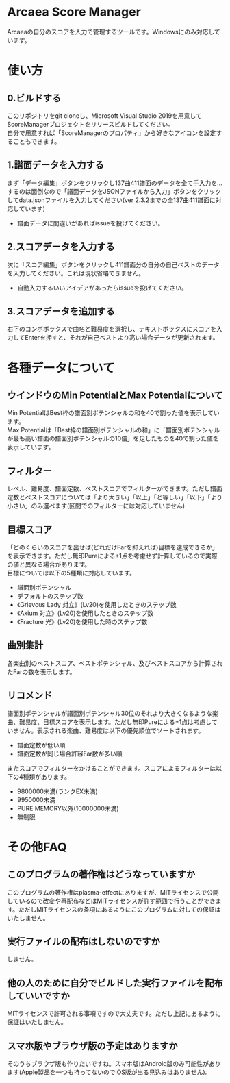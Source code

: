 # Arcaea Score Manager
Arcaeaの自分のスコアを人力で管理するツールです。Windowsにのみ対応しています。
# 使い方
## 0.ビルドする
このリポジトリをgit cloneし、Microsoft Visual Studio 2019を用意してScoreManagerプロジェクトをリリースビルドしてください。  
自分で用意すれば「ScoreManagerのプロパティ」から好きなアイコンを設定することもできます。
## 1.譜面データを入力する
まず「データ編集」ボタンをクリックし137曲411譜面のデータを全て手入力を…するのは面倒なので「譜面データをJSONファイルから入力」ボタンをクリックしてdata.jsonファイルを入力してください(ver 2.3.2までの全137曲411譜面に対応しています)
- 譜面データに間違いがあればissueを投げてください。
## 2.スコアデータを入力する
次に「スコア編集」ボタンをクリックし411譜面分の自分の自己ベストのデータを入力してください。これは現状省略できません。
- 自動入力するいいアイデアがあったらissueを投げてください。

## 3.スコアデータを追加する
右下のコンボボックスで曲名と難易度を選択し、テキストボックスにスコアを入力してEnterを押すと、それが自己ベストより高い場合データが更新されます。
# 各種データについて
## ウインドウのMin PotentialとMax Potentialについて
Min PotentialはBest枠の譜面別ポテンシャルの和を40で割った値を表示しています。  
Max Potentialは「Best枠の譜面別ポテンシャルの和」に「譜面別ポテンシャルが最も高い譜面の譜面別ポテンシャルの10倍」を足したものを40で割った値を表示しています。
## フィルター
レベル、難易度、譜面定数、ベストスコアでフィルターができます。ただし譜面定数とベストスコアについては「より大きい」「以上」「と等しい」「以下」「より小さい」のみ選べます(区間でのフィルターには対応していません)
## 目標スコア
「どのくらいのスコアを出せば(どれだけFarを抑えれば)目標を達成できるか」を表示できます。ただし無印Pureによる+1点を考慮せず計算しているので実際の値と異なる場合があります。  
目標については以下の5種類に対応しています。
- 譜面別ポテンシャル
- デフォルトのステップ数
- 《Grievous Lady 対立》(Lv20)を使用したときのステップ数
- 《Axium 対立》(Lv20)を使用したときのステップ数
- 《Fracture 光》(Lv20)を使用した時のステップ数
## 曲別集計
各楽曲別のベストスコア、ベストポテンシャル、及びベストスコアから計算されたFarの数を表示します。
## リコメンド
譜面別ポテンシャルが譜面別ポテンシャル30位のそれより大きくなるような楽曲、難易度、目標スコアを表示します。ただし無印Pureによる+1点は考慮していません。表示される楽曲、難易度は以下の優先順位でソートされます。
- 譜面定数が低い順
- 譜面定数が同じ場合許容Far数が多い順

またスコアでフィルターをかけることができます。スコアによるフィルターは以下の4種類があります。
- 9800000未満(ランクEX未満)
- 9950000未満
- PURE MEMORY以外(10000000未満)
- 無制限
# その他FAQ
## このプログラムの著作権はどうなっていますか
このプログラムの著作権はplasma-effectにありますが、MITライセンスで公開しているので改変や再配布などはMITライセンスが許す範囲で行うことができます。ただしMITライセンスの条項にあるようにこのプログラムに対しての保証はいたしません。
## 実行ファイルの配布はしないのですか
しません。
## 他の人のために自分でビルドした実行ファイルを配布していいですか
MITライセンスで許可される事項ですので大丈夫です。ただし上記にあるように保証はいたしません。
## スマホ版やブラウザ版の予定はありますか
そのうちブラウザ版も作りたいですね。スマホ版はAndroid版のみ可能性があります(Apple製品を一つも持ってないのでiOS版が出る見込みはありません)。